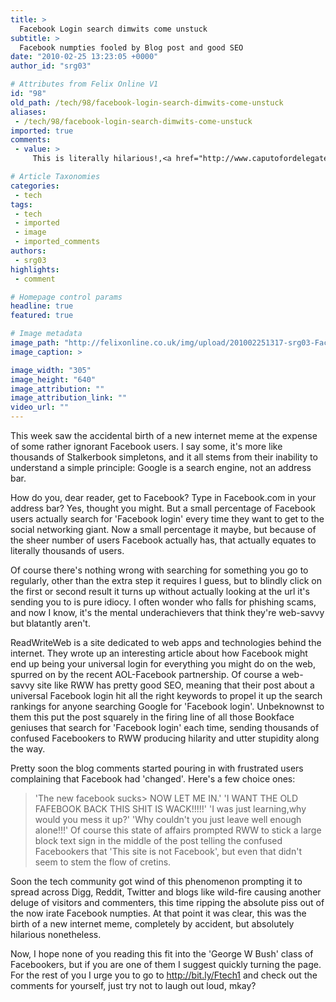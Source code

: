 ```yaml
---
title: >
  Facebook Login search dimwits come unstuck
subtitle: >
  Facebook numpties fooled by Blog post and good SEO
date: "2010-02-25 13:23:05 +0000"
author_id: "srg03"

# Attributes from Felix Online V1
id: "98"
old_path: /tech/98/facebook-login-search-dimwits-come-unstuck
aliases:
 - /tech/98/facebook-login-search-dimwits-come-unstuck
imported: true
comments:
 - value: >
     This is literally hilarious!,<a href="http://www.caputofordelegate.com">Source: </a> I saw this on another post and it made me smile<br><br>Worry does not empty tomorrow of its sorrow. It empties today of its strength. :) ,<a href="http://aaaautoinsurance.buzz-echo.com/2011/05/11/what-all-bloggers-should-know-about-wordpress-seo/">Source: </a> I love this site and just wish I was as smart as you guys but maybe I can at least give you a smile?<br>just to make you you smile :) Which is the non-smoking lifeboat? ,Hi - I am definitely glad to find this. Good job!

# Article Taxonomies
categories:
 - tech
tags:
 - tech
 - imported
 - image
 - imported_comments
authors:
 - srg03
highlights:
 - comment

# Homepage control params
headline: true
featured: true

# Image metadata
image_path: "http://felixonline.co.uk/img/upload/201002251317-srg03-Facebook.jpg"
image_caption: >

image_width: "305"
image_height: "640"
image_attribution: ""
image_attribution_link: ""
video_url: ""
---
```


This week saw the accidental birth of a new internet meme at the expense of some rather ignorant Facebook users. I say some, it's more like thousands of Stalkerbook simpletons, and it all stems from their inability to understand a simple principle: Google is a search engine, not an address bar.

How do you, dear reader, get to Facebook? Type in Facebook.com in your address bar? Yes, thought you might. But a small percentage of Facebook users actually search for 'Facebook login' every time they want to get to the social networking giant. Now a small percentage it maybe, but because of the sheer number of users Facebook actually has, that actually equates to literally thousands of users.

Of course there's nothing wrong with searching for something you go to regularly, other than the extra step it requires I guess, but to blindly click on the first or second result it turns up without actually looking at the url it's sending you to is pure idiocy. I often wonder who falls for phishing scams, and now I know, it's the mental underachievers that think they're web-savvy but blatantly aren't.

ReadWriteWeb is a site dedicated to web apps and technologies behind the internet. They wrote up an interesting article about how Facebook might end up being your universal login for everything you might do on the web, spurred on by the recent AOL-Facebook partnership. Of course a web-savvy site like RWW has pretty good SEO, meaning that their post about a universal Facebook login hit all the right keywords to propel it up the search rankings for anyone searching Google for 'Facebook login'. Unbeknownst to them this put the post squarely in the firing line of all those Bookface geniuses that search for 'Facebook login' each time, sending thousands of confused Facebookers to RWW producing hilarity and utter stupidity along the way.

Pretty soon the blog comments started pouring in with frustrated users complaining that Facebook had 'changed'. Here's a few choice ones:
> 'The new facebook sucks> NOW LET ME IN.'
> 'I WANT THE OLD FAFEBOOK BACK THIS SHIT IS WACK!!!!!'
> 'I was just learning,why would you mess it up?'
> 'Why couldn't you just leave well enough alone!!!'
Of course this state of affairs prompted RWW to stick a large block text sign in the middle of the post telling the confused Facebookers that 'This site is not Facebook', but even that didn't seem to stem the flow of cretins.

Soon the tech community got wind of this phenomenon prompting it to spread across Digg, Reddit, Twitter and blogs like wild-fire causing another deluge of visitors and commenters, this time ripping the absolute piss out of the now irate Facebook numpties. At that point it was clear, this was the birth of a new internet meme, completely by accident, but absolutely hilarious nonetheless.

Now, I hope none of you reading this fit into the 'George W Bush' class of Facebookers, but if you are one of them I suggest quickly turning the page. For the rest of you I urge you to go to http://bit.ly/Ftech1 and check out the comments for yourself, just try not to laugh out loud, mkay?
